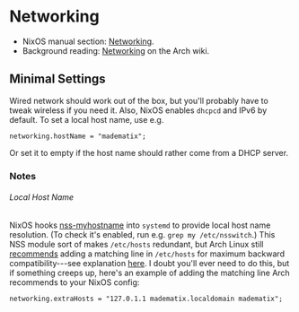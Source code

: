Networking
==========

* NixOS manual section: [Networking][nixos-man-net].
* Background reading: [Networking][arch-net] on the Arch wiki.


Minimal Settings
----------------
Wired network should work out of the box, but you'll probably have to tweak
wireless if you need it. Also, NixOS enables `dhcpcd` and IPv6 by default.
To set a local host name, use e.g.

    networking.hostName = "madematix";

Or set it to empty if the host name should rather come from a DHCP server.

### Notes
###### Local Host Name
NixOS hooks [nss-myhostname][nss-myhostname] into `systemd` to provide local
host name resolution. (To check it's enabled, run e.g. `grep my /etc/nsswitch`.)
This NSS module sort of makes `/etc/hosts` redundant, but Arch Linux still
[recommends][arch-hostname] adding a matching line in `/etc/hosts` for maximum
backward compatibility---see explanation [here][arch-hostname-res]. I doubt
you'll ever need to do this, but if something creeps up, here's an example
of adding the matching line Arch recommends to your NixOS config:

    networking.extraHosts = "127.0.1.1 madematix.localdomain madematix";




[arch-hostname]: https://wiki.archlinux.org/index.php/Installation_guide#Hostname
    "Installation Guide - Hostname"
[arch-hostname-res]: https://wiki.archlinux.org/index.php/Network_configuration#Local_network_hostname_resolution
    "Network Configuration - Local Network Hostname Resolution"
[arch-net]: https://wiki.archlinux.org/index.php/General_recommendations#Networking
    "Networking"
[nixos-man-net]: https://nixos.org/nixos/manual/index.html#sec-networking
    "Networking"
[nss-myhostname]: https://www.freedesktop.org/software/systemd/man/nss-myhostname.html
    "nss-myhostname"

